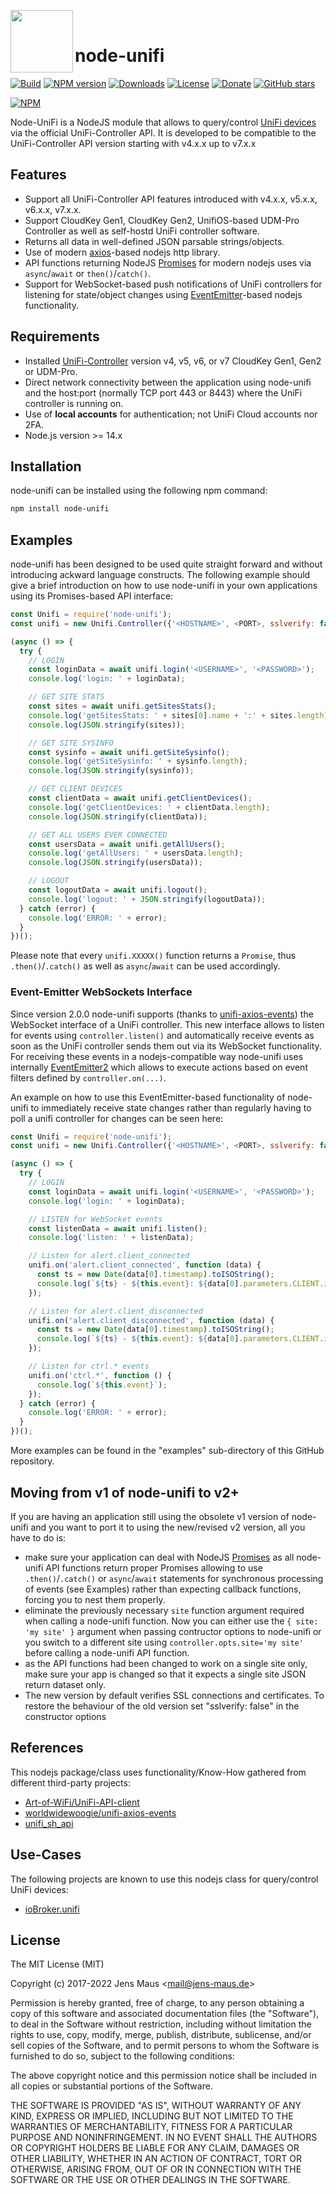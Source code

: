 <img height="100px" src="unifi.png" align="left"><br/>
# node-unifi

[![Build](https://github.com/jens-maus/node-unifi/workflows/CI/badge.svg)](https://github.com/jens-maus/node-unifi/actions)
[![NPM version](https://img.shields.io/npm/v/node-unifi.svg?logo=npm)](https://www.npmjs.com/package/node-unifi)
[![Downloads](https://img.shields.io/npm/dm/node-unifi.svg)](https://www.npmjs.com/package/node-unifi)
[![License](https://img.shields.io/github/license/jens-maus/node-unifi.svg)](https://github.com/jens-maus/node-unifi/blob/master/LICENSE)
[![Donate](https://img.shields.io/badge/Donate-PayPal-green.svg)](https://www.paypal.com/cgi-bin/webscr?cmd=_s-xclick&hosted_button_id=RAQSDY9YNZVCL)
[![GitHub stars](https://img.shields.io/github/stars/jens-maus/node-unifi.svg?style=social&label=Star)](https://github.com/jens-maus/node-unifi/stargazers/)

[![NPM](https://nodei.co/npm/node-unifi.png?downloads=true)](https://nodei.co/npm/node-unifi/)

Node-UniFi is a NodeJS module that allows to query/control [UniFi devices](http://www.ubnt.com/) via the official UniFi-Controller API. It is developed to be compatible to the UniFi-Controller API version starting with v4.x.x up to v7.x.x

## Features
* Support all UniFi-Controller API features introduced with v4.x.x, v5.x.x, v6.x.x, v7.x.x.
* Support CloudKey Gen1, CloudKey Gen2, UnifiOS-based UDM-Pro Controller as well as self-hostd UniFi controller software.
* Returns all data in well-defined JSON parsable strings/objects.
* Use of modern [axios](https://github.com/axios/axios)-based nodejs http library.
* API functions returning NodeJS [Promises](https://nodejs.dev/learn/understanding-javascript-promises) for modern nodejs uses via `async`/`await` or `then()`/`catch()`.
* Support for WebSocket-based push notifications of UniFi controllers for listening for state/object changes using [EventEmitter](https://github.com/EventEmitter2/EventEmitter2)-based nodejs functionality.

## Requirements
* Installed [UniFi-Controller](https://www.ubnt.com/download/unifi) version v4, v5, v6, or v7 CloudKey Gen1, Gen2 or UDM-Pro.
* Direct network connectivity between the application using node-unifi and the host:port (normally TCP port 443 or 8443) where the UniFi controller is running on.
* Use of **local accounts** for authentication; not UniFi Cloud accounts nor 2FA.
* Node.js version >= 14.x

## Installation
node-unifi can be installed using the following npm command:

```sh
npm install node-unifi
```

## Examples
node-unifi has been designed to be used quite straight forward and without introducing
ackward language constructs. The following example should give a brief introduction on
how to use node-unifi in your own applications using its Promises-based API interface:

```js
const Unifi = require('node-unifi');
const unifi = new Unifi.Controller({'<HOSTNAME>', <PORT>, sslverify: false});

(async () => {
  try {
    // LOGIN
    const loginData = await unifi.login('<USERNAME>', '<PASSWORD>');
    console.log('login: ' + loginData);

    // GET SITE STATS
    const sites = await unifi.getSitesStats();
    console.log('getSitesStats: ' + sites[0].name + ':' + sites.length);
    console.log(JSON.stringify(sites));

    // GET SITE SYSINFO
    const sysinfo = await unifi.getSiteSysinfo();
    console.log('getSiteSysinfo: ' + sysinfo.length);
    console.log(JSON.stringify(sysinfo));

    // GET CLIENT DEVICES
    const clientData = await unifi.getClientDevices();
    console.log('getClientDevices: ' + clientData.length);
    console.log(JSON.stringify(clientData));

    // GET ALL USERS EVER CONNECTED
    const usersData = await unifi.getAllUsers();
    console.log('getAllUsers: ' + usersData.length);
    console.log(JSON.stringify(usersData));

    // LOGOUT
    const logoutData = await unifi.logout();
    console.log('logout: ' + JSON.stringify(logoutData));
  } catch (error) {
    console.log('ERROR: ' + error);
  }
})();
```

Please note that every `unifi.XXXXX()` function returns a `Promise`, thus `.then()`/`.catch()` as well as `async`/`await` can be used accordingly.

### Event-Emitter WebSockets Interface

Since version 2.0.0 node-unifi supports (thanks to [unifi-axios-events](https://github.com/worldwidewoogie/unifi-axios-events)) the WebSocket interface
of a UniFi controller. This new interface allows to listen for events using `controller.listen()` and automatically receive events
as soon as the UniFi controller sends them out via its WebSocket functionality. For receiving these events in a nodejs-compatible
way node-unifi uses internally [EventEmitter2](https://github.com/EventEmitter2/EventEmitter2) which allows to execute actions based
on event filters defined by `controller.on(...)`.

An example on how to use this EventEmitter-based functionality of node-unifi to immediately receive state changes rather than
regularly having to poll a unifi controller for changes can be seen here:

```js
const Unifi = require('node-unifi');
const unifi = new Unifi.Controller({'<HOSTNAME>', <PORT>, sslverify: false});

(async () => {
  try {
    // LOGIN
    const loginData = await unifi.login('<USERNAME>', '<PASSWORD>');
    console.log('login: ' + loginData);

    // LISTEN for WebSocket events
    const listenData = await unifi.listen();
    console.log('listen: ' + listenData);

    // Listen for alert.client_connected
    unifi.on('alert.client_connected', function (data) {
      const ts = new Date(data[0].timestamp).toISOString();
      console.log(`${ts} - ${this.event}: ${data[0].parameters.CLIENT.id} (${data[0].parameters.CLIENT.name})`);
    });

    // Listen for alert.client_disconnected
    unifi.on('alert.client_disconnected', function (data) {
      const ts = new Date(data[0].timestamp).toISOString();
      console.log(`${ts} - ${this.event}: ${data[0].parameters.CLIENT.id} (${data[0].parameters.CLIENT.name})`);
    });

    // Listen for ctrl.* events
    unifi.on('ctrl.*', function () {
      console.log(`${this.event}`);
    });
  } catch (error) {
    console.log('ERROR: ' + error);
  }
})();
```

More examples can be found in the "examples" sub-directory of this GitHub repository.

## Moving from v1 of node-unifi to v2+
If you are having an application still using the obsolete v1 version of node-unifi and you want to port it to using the new/revised
v2 version, all you have to do is:

* make sure your application can deal with NodeJS [Promises](https://nodejs.dev/learn/understanding-javascript-promises) as all node-unifi API functions return proper Promises allowing to use `.then()`/`.catch()` or `async`/`await` statements for synchronous processing of events (see Examples) rather than expecting callback functions, forcing you to nest them properly.
* eliminate the previously necessary `site` function argument required when calling a node-unifi function. Now you can either use the `{ site: 'my site' }` argument when passing contructor options to node-unifi or you switch to a different site using `controller.opts.site='my site'` before calling a node-unifi API function.
* as the API functions had been changed to work on a single site only, make sure your app is changed so that it expects a single site JSON return dataset only.
* The new version by default verifies SSL connections and certificates. To restore the behaviour of the old version set "sslverify: false" in the constructor options

## References
This nodejs package/class uses functionality/Know-How gathered from different third-party projects:

* [Art-of-WiFi/UniFi-API-client](https://github.com/Art-of-WiFi/UniFi-API-client)
* [worldwidewoogie/unifi-axios-events](https://github.com/worldwidewoogie/unifi-axios-events)
* [unifi_sh_api](https://dl.ui.com/unifi/5.12.35/unifi_sh_api)

## Use-Cases
The following projects are known to use this nodejs class for query/control UniFi devices:

* [ioBroker.unifi](https://github.com/iobroker-community-adapters/ioBroker.unifi)

## License
The MIT License (MIT)

Copyright (c) 2017-2022 Jens Maus &lt;mail@jens-maus.de&gt;

Permission is hereby granted, free of charge, to any person obtaining a copy
of this software and associated documentation files (the "Software"), to deal
in the Software without restriction, including without limitation the rights
to use, copy, modify, merge, publish, distribute, sublicense, and/or sell
copies of the Software, and to permit persons to whom the Software is
furnished to do so, subject to the following conditions:

The above copyright notice and this permission notice shall be included in
all copies or substantial portions of the Software.

THE SOFTWARE IS PROVIDED "AS IS", WITHOUT WARRANTY OF ANY KIND, EXPRESS OR
IMPLIED, INCLUDING BUT NOT LIMITED TO THE WARRANTIES OF MERCHANTABILITY,
FITNESS FOR A PARTICULAR PURPOSE AND NONINFRINGEMENT. IN NO EVENT SHALL THE
AUTHORS OR COPYRIGHT HOLDERS BE LIABLE FOR ANY CLAIM, DAMAGES OR OTHER
LIABILITY, WHETHER IN AN ACTION OF CONTRACT, TORT OR OTHERWISE, ARISING FROM,
OUT OF OR IN CONNECTION WITH THE SOFTWARE OR THE USE OR OTHER DEALINGS IN
THE SOFTWARE.
